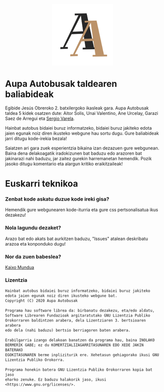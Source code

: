 <p align="center">
  <a href="https://web.archive.org/web/20201009195254/https://aupaautobusak.eus/" rel="noopener">
     <img width=200px height=200px src="https://raw.githubusercontent.com/IngrownMink4/weborria/master/cropped-LOGO.png"></a>
    </p>
    
    
   # Aupa Autobusak taldearen baliabideak
Egibide Jesús Obreroko 2. batxilergoko ikasleak gara. Aupa Autobusak taldea 5 kidek osatzen dute: Aitor Solis, Unai Valentino, Ane Urcelay, Garazi Saez de Arregui eta [Sergio Varela](https://github.com/IngrownMink4).

Hainbat autobus bidaiei buruz informatzeko, bidaiei buruz jakiteko edota jaien egunak noiz diren ikusteko webgune hau sortu dugu. Gure baliabideak jarri ditugu kode-irekia bezala!

Saiatzen ari gara zuek esperientzia bikaina izan dezazuen gure webgunean. Baina dena delakoagatik iradokizunen bat baduzu edo arazoren bat jakinarazi nahi baduzu, jar zaitez gurekin harremanetan hemendik. Pozik jasoko ditugu komentario eta alargun kritiko eraikitzaileak! 


   # Euskarri teknikoa
   
   ### Zenbat kode askatu duzue kode ireki gisa?
Hemendik gure webgunearen kode-iturria eta gure css pertsonalisatua ikus dezakezu!

   ### Nola lagundu dezaket?
Arazo bat edo akats bat aurkitzen baduzu, "Issues" atalean deskribatu arazoa eta konponduko dugu!

   ### Nor da zuen babeslea?
[Kaixo Mundua](https://kaixomundua.eus/)

   ### Lizentzia

```
Hainbat autobus bidaiei buruz informatzeko, bidaiei buruz jakiteko 
edota jaien egunak noiz diren ikusteko webgune bat.
Copyright (C) 2020 Aupa Autobusak

Programa hau software librea da: birbanatu dezakezu, eta/edo aldatu,
Software Librearen Fundazioak argitaratutako GNU Lizentzia Publiko
Orokorraren baldintzen arabera, dela Lizentziaren 3. bertsioaren arabera
edo dela (nahi baduzu) bertsio berriagoren baten arabera.

Erabilgarria izango delakoan banatzen da programa hau, baina INOLAKO
BERMERIK GABE; ez du KOMERTZIALIZAGARRITASUNAREN EDO XEDE JAKIN BATERAKO
EGOKITASUNAREN berme inpliziturik ere. Xehetasun gehiagorako ikusi GNU
Lizentzia Publiko Orokorra.

Programa honekin batera GNU Lizentzia Publiko Orokorraren kopia bat jaso
eharko zenuke. Ez baduzu halakorik jaso, ikusi
<https://www.gnu.org/licenses/>.

```


